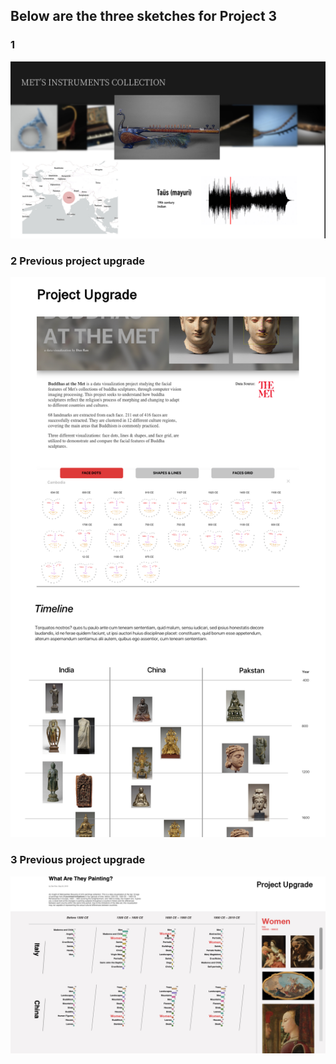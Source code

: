 ## Below are the three sketches for Project 3

### 1
![sketch](https://github.com/shuvitRan/MajorStudio1/blob/master/Project3-Interactive/MetInstrument.jpg)
### 2 Previous project upgrade
![sketch](https://github.com/shuvitRan/MajorStudio1/blob/master/Project3-Interactive/BuddhaMore.jpg)
### 3 Previous project upgrade
![sketch](https://github.com/shuvitRan/MajorStudio1/blob/master/Project3-Interactive/MetTags.jpg)
